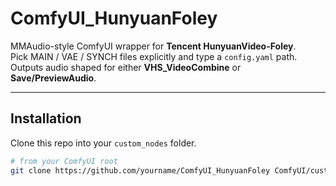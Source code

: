 # ComfyUI_HunyuanFoley

MMAudio-style ComfyUI wrapper for **Tencent HunyuanVideo-Foley**.  
Pick MAIN / VAE / SYNCH files explicitly and type a `config.yaml` path.  
Outputs audio shaped for either **VHS_VideoCombine** or **Save/PreviewAudio**.

---

## Installation

Clone this repo into your `custom_nodes` folder.

```bash
# from your ComfyUI root
git clone https://github.com/yourname/ComfyUI_HunyuanFoley ComfyUI/custom_nodes/ComfyUI_HunyuanFoley
